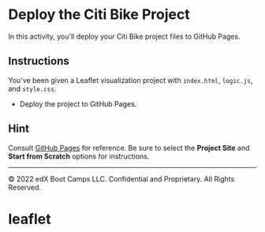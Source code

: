# Deploy the Citi Bike Project

In this activity, you'll deploy your Citi Bike project files to GitHub Pages.

## Instructions

You've been given a Leaflet visualization project with `index.html`, `logic.js`, and `style.css`.

* Deploy the project to GitHub Pages.

## Hint

Consult [GitHub Pages](https://pages.github.com/) for reference. Be sure to select the **Project Site** and **Start from Scratch** options for instructions.

---

© 2022 edX Boot Camps LLC. Confidential and Proprietary. All Rights Reserved.
# leaflet
